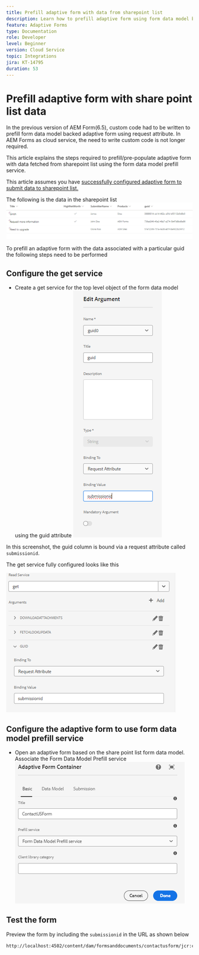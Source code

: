 ```yaml
---
title: Prefill adaptive form with data from sharepoint list
description: Learn how to prefill adaptive form using form data model backed by share point list
feature: Adaptive Forms
type: Documentation
role: Developer
level: Beginner
version: Cloud Service
topic: Integrations
jira: KT-14795
duration: 53
---
```

# Prefill adaptive form with share point list data

In the previous version of AEM Form(6.5), custom code had to be written to prefill form data model backed adaptive form using request attribute. In AEM Forms as cloud service, the need to write custom code is not longer required.

This article explains the steps required to prefill/pre-populate adaptive form with data fetched from sharepoint list using the form data model prefill service. 

This article assumes you have [successfully configured adaptive form to submit data to sharepoint list.](https://experienceleague.adobe.com/docs/experience-manager-cloud-service/content/forms/adaptive-forms-authoring/authoring-adaptive-forms-core-components/create-an-adaptive-form-on-forms-cs/configure-submit-actions-core-components.html?lang=en#connect-af-sharepoint-list)

The following is the data in the sharepoint list
![sharepoint-list](assets/list-data.png) 

To prefill an adaptive form with the data associated with a particular guid the following steps need to be performed

## Configure the get service

* Create a get service for the top level object of the form data model using the guid attribute
![get-service](assets/mapping-request-attribute.png)

In this screenshot, the guid column is bound via a request attribute called `submissionid`.

The get service fully configured looks like this

![get-service](assets/fdm-request-attribute.png)

## Configure the adaptive form to use form data model prefill service

* Open an adaptive form based on the share point list form data model. Associate the Form Data Model Prefill service
![form-prefill-service](assets/form-prefill-service.png)

## Test the form

Preview the form by including the `submissionid` in the URL as shown below

```html
http://localhost:4502/content/dam/formsanddocuments/contactusform/jcr:content?wcmmode=disabled&submissionid=57e12249-751a-4a38-a81f-0a4422b24412
```




